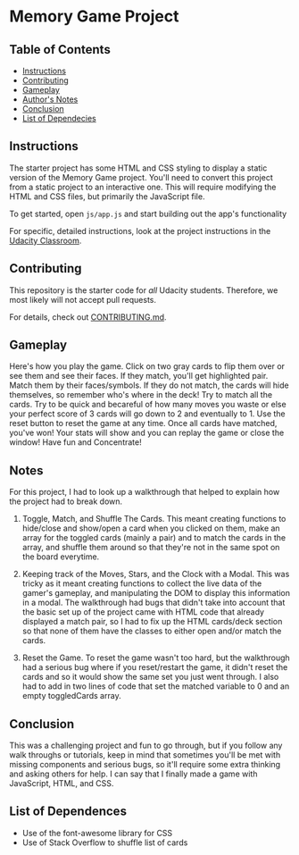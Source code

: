 # Memory Game Project

## Table of Contents

* [Instructions](#instructions)
* [Contributing](#contributing)
* [Gameplay](#gameplay)
* [Author's Notes](#notes)
* [Conclusion](#conclusion)
* [List of Dependecies](#list_of_dependencies)

## Instructions

The starter project has some HTML and CSS styling to display a static version of the Memory Game project. You'll need to convert this project from a static project to an interactive one. This will require modifying the HTML and CSS files, but primarily the JavaScript file.

To get started, open `js/app.js` and start building out the app's functionality

For specific, detailed instructions, look at the project instructions in the [Udacity Classroom](https://classroom.udacity.com/me).

## Contributing

This repository is the starter code for _all_ Udacity students. Therefore, we most likely will not accept pull requests.

For details, check out [CONTRIBUTING.md](CONTRIBUTING.md).

## Gameplay
Here's how you play the game. Click on two gray cards to flip them over or see them and see their faces. If they match, you'll get highlighted pair. Match them by their faces/symbols. If they do not match, the cards will hide themselves, so remember who's where in the deck! Try to match all the cards. Try to be quick and becareful of how many moves you waste or else your perfect score of 3 cards will go down to 2 and eventually to 1. Use the reset button to reset the game at any time. Once all cards have matched, you've won! Your stats will show and you can replay the game or close the window! Have fun and Concentrate!

## Notes

For this project, I had to look up a walkthrough that helped to explain how the project had to break down.

1. Toggle, Match, and Shuffle The Cards. This meant creating functions to hide/close and show/open a card when you clicked on them, make an array for the toggled cards (mainly a pair) and to match the cards in the array, and shuffle them around so that they're not in the same spot on the board everytime.

2. Keeping track of the Moves, Stars, and the Clock with a Modal. This was tricky as it meant creating functions to collect the live data of the gamer's gameplay, and manipulating the DOM to display this information in a modal. The walkthrough had bugs that didn't take into account that the basic set up of the project came with HTML code that already displayed a match pair, so I had to fix up the HTML cards/deck section so that none of them have the classes to either open and/or match the cards. 

3. Reset the Game. To reset the game wasn't too hard, but the walkthrough had a serious bug where if you reset/restart the game, it didn't reset the cards and so it would show the same set you just went through. I also had to add in two lines of code that set the matched variable to 0 and an empty toggledCards array. 

## Conclusion

This was a challenging project and fun to go through, but if you follow any walk throughs or tutorials, keep in mind that sometimes you'll be met with missing components and serious bugs, so it'll require some extra thinking and asking others for help. I can say that I finally made a game with JavaScript, HTML, and CSS.


## List of Dependences
* Use of the font-awesome library for CSS
* Use of Stack Overflow to shuffle list of cards
